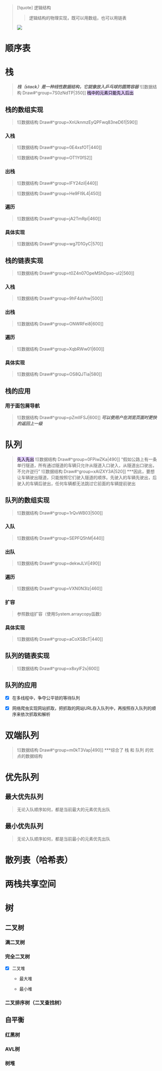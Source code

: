 >[!quote] 逻辑结构
>>逻辑结构的物理实现，既可以用数组，也可以用链表
>
>![](https://obsidian-1307744200.cos.ap-guangzhou.myqcloud.com/%E5%9B%BE%E7%89%87/202403140938588.png)

# 顺序表



# 栈
>***栈（stack）是一种线性数据结构，它就像放入乒乓球的圆筒容器***
>![[数据结构 Draw#^group=7S0zNdTP|350]]
><mark style="background: #D2B3FFA6;">栈中的元素只能先入后出</mark>



## 栈的数组实现
>![[数据结构 Draw#^group=XnUknmzEyQPFwq83neD61|590]]



### 入栈
>![[数据结构 Draw#^group=0E4xsfOT|440]]

>![[数据结构 Draw#^group=OT1Y0fS2]]



### 出栈
>![[数据结构 Draw#^group=lFY24zil|440]]

>![[数据结构 Draw#^group=He9FI9L4|450]]



### 遍历
>![[数据结构 Draw#^group=jA2TmRpl|460]]



### 具体实现
>![[数据结构 Draw#^group=wg7D1GyC|570]]



## 栈的链表实现
>![[数据结构 Draw#^group=t0Z4n07OpeMShDpxo-uI2|560]]

### 入栈
>![[数据结构 Draw#^group=9hF4aVhw|500]]


### 出栈
>![[数据结构 Draw#^group=ONWRFei8|600]]


### 遍历
>![[数据结构 Draw#^group=XqbRWw01|600]]


### 具体实现
>![[数据结构 Draw#^group=OS8QJTia|580]]



## 栈的应用
### 用于面包屑导航
>![[数据结构 Draw#^group=pZmIIFSJ|600]]
>***可以使用户在浏览页面时更快的返回上一级***



# 队列
><mark style="background: #D2B3FFA6;">先入先出</mark>
>![[数据结构 Draw#^group=0FPiwZKa|490]]
>“假如公路上有一条单行隧道，所有通过隧道的车辆只允许从隧道入口驶入，从隧道出口驶出，不允许逆行”
>![[数据结构 Draw#^group=xAIZXY3A|520]]
>***因此，要想让车辆驶出隧道，只能按照它们驶入隧道的顺序。先驶入的车辆先驶出，后驶入的车辆后驶出，任何车辆都无法跳过它前面的车辆提前驶出



## 队列的数组实现
>![[数据结构 Draw#^group=1rQvWB03|500]]

### 入队
>![[数据结构 Draw#^group=SEPFQ5hM|440]]


### 出队
>![[数据结构 Draw#^group=dekwJLVi|490]]


### 遍历
>![[数据结构 Draw#^group=VXN0N3Iz|460]]


### 扩容
>参照数组扩容（使用System.arraycopy函数）


### 具体实现
>![[数据结构 Draw#^group=aCoXSBcT|440]]



## 队列的链表实现
>![[数据结构 Draw#^group=x8xylF2s|600]]



## 队列的应用
- [x] 在多线程中，争夺公平锁的等待队列


- [x] 网络爬虫实现网站抓取，把抓取的网站URL存入队列中，再按照存入队列的顺序来依次抓取和解析



# 双端队列
>![[数据结构 Draw#^group=m0kT3Vap|490]]
>***综合了 栈 和 队列 的优点的数据结构



# 优先队列
## 最大优先队列
>无论入队顺序如何，都是当前最大的元素优先出队





## 最小优先队列
>无论入队顺序如何，都是当前最小的元素优先出队






# 散列表（哈希表）


# 两栈共享空间


# 树
## 二叉树

### 满二叉树




### 完全二叉树

- [x] 二叉堆
	- 最大堆




	- 最小堆


### 二叉排序树（二叉查找树）


## 自平衡
### 红黑树
### AVL树
### 树堆



































